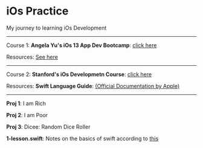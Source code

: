 # iOs Practice

My journey to learning iOs Development

--------

Course 1: **Angela Yu's iOs 13 App Dev Bootcamp**: [click here](https://udemy.com/course/ios-13-app-development-bootcamp/learn/lecture/16250994?start=630#overview)

Resources: [See here](https://www.appbrewery.co/p/ios-course-resources/)

--------

Course 2: **Stanford's iOs Developmetn Course**: [click here](https://cs193p.sites.stanford.edu/)

Resources: **Swift Language Guide**: [(Official Documentation by Apple)](https://docs.swift.org/swift-book/LanguageGuide/TheBasics.html)

--------

**Proj 1**: I am Rich

**Proj 2**: I am Poor

**Proj 3**: Dicee: Random Dice Roller

**1-lesson.swift**: Notes on the basics of swift according to [this](https://docs.swift.org/swift-book/LanguageGuide/TheBasics.html)
